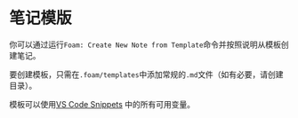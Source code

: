 # 笔记模版

你可以通过运行`Foam: Create New Note from Template`命令并按照说明从模板创建笔记。

要创建模板，只需在`.foam/templates`中添加常规的`.md`文件（如有必要，请创建目录）。

模板可以使用[VS Code Snippets](https://code.visualstudio.com/docs/editor/userdefinedsnippets#_variables) 中的所有可用变量。
